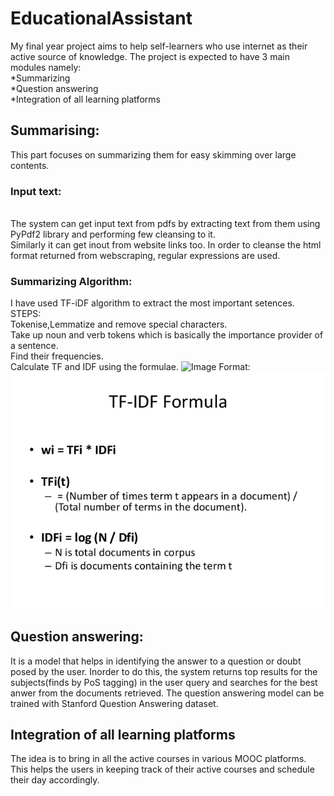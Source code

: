 # EducationalAssistant
My final year project aims to help self-learners who use internet as their active source of knowledge. The project is expected to have 3 main modules namely:
<br>*Summarizing
<br>*Question answering
<br>*Integration of all learning platforms

## Summarising:
This part focuses on summarizing them for easy skimming over large contents.
### Input text:
<br>The system can get input text from pdfs by extracting text from them using PyPdf2 library and performing few cleansing to it.
<br>Similarly it can get inout from website links too. In order to cleanse the html format returned from webscraping, regular expressions are used.
### Summarizing Algorithm:
I have used TF-iDF algorithm to extract the most important setences.
<br>STEPS:
<br>Tokenise,Lemmatize and remove special characters.
<br>Take up noun and verb tokens which is basically the importance provider of a sentence.
<br>Find their frequencies.
<br>Calculate TF and IDF using the formulae.
![Image](/tfidf.png)
Format: ![Formula](https://github.com/AthiraKarthe/EducationAssistant/blob/master/tfidf.jpg)
## Question answering:
It is a model that helps in identifying the answer to a question or doubt posed by the user. Inorder to do this, the system returns top results for the subjects(finds by PoS tagging) in the user query and searches for the best anwer from the documents retrieved. The question answering model can be trained with Stanford Question Answering dataset.
## Integration of all learning platforms
The idea is to bring in all the active courses in various MOOC platforms. This helps the users in keeping track of their active courses and schedule their day accordingly.
